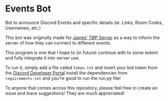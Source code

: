 # Events Bot
 Bot to announce Discord Events and specific details (ie. Links, Room Codes, Usernames, etc.)
 
This bot was originally made for [James’ TØP Server](https://discord.gg/eGXDpKw) 
as a way to inform the server of how they can connect to different events.

This program is one that I hope to (in future) continue with to some extent and 
fully integrate it into server use.

To run it, simply add a file called `token.txt` and insert your bot token from the [Discord 
Developer Portal](https://discord.com/developers/applications) install the dependencies from 
`requirements.txt` and you're good to run the run.py file!

To anyone that comes across this repository, please feel free to create an issue 
and leave suggestions! They are much appreciated!